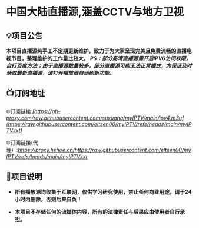 # 中国大陆直播源,涵盖CCTV与地方卫视

## 💡项目公告

**本项目直播源纯手工不定期更新维护，致力于为大家呈现完美且免费流畅的直播电视节目，整理维护的工作量比较大。**
**_PS：部分高清直播源需开启IPV6访问权限，自行百度方法；由于直播源数量较多，部分直播源可能无法正常播放，为保证及时获取最新直播源，请打开播放器自动刷新功能。_**

## 📺订阅地址

🌐订阅链接:_[https://gh-proxy.com/raw.githubusercontent.com/suxuang/myIPTV/main/ipv4.m3u](https://raw.githubusercontent.com/eltsen00/myIPTV/refs/heads/main/myIPTV.txt)_

🌐订阅链接(代理）:_https://proxy.hshoe.cn/https://raw.githubusercontent.com/eltsen00/myIPTV/refs/heads/main/myIPTV.txt_

## 📖项目说明

- **所有播放源均收集于互联网，仅供学习研究使用，禁止任何商业用途，请于24小时内删除，否则后果自负！**

- **本项目不存储任何的流媒体内容，所有的法律责任与后果应由使用者自行承担。**
